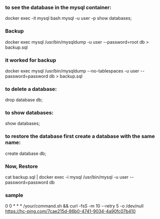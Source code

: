 ### to see the database in the mysql container:
docker exec -it mysql bash
mysql -u user -p
show databases;


### Backup
docker exec mysql /usr/bin/mysqldump -u user --password=root db > backup.sql


### it worked for backup
docker exec mysql /usr/bin/mysqldump --no-tablespaces -u user --password=password db > backup.sql
### to delete a database:
drop database db;

### to show databases:
show databases;

### to restore the database first create a database with the same name:
create database db;

### Now, Restore
cat backup.sql | docker exec -i mysql /usr/bin/mysql -u user --password=password db



### sample 
0 0 * * * /your/command.sh && curl -fsS -m 10 --retry 5 -o /dev/null https://hc-ping.com/7cae215d-86b0-4741-9034-4a90fc07b410


